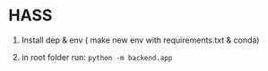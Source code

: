 # HASS
1. Install dep & env ( make new env with requirements.txt & conda)

2. in root folder run: `python -m backend.app`